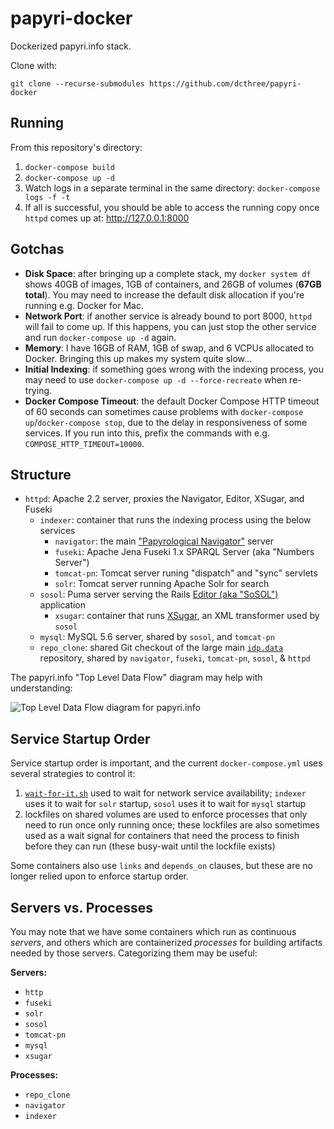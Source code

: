 # papyri-docker

Dockerized papyri.info stack.

Clone with:

    git clone --recurse-submodules https://github.com/dcthree/papyri-docker

## Running

From this repository's directory:

1. `docker-compose build`
2. `docker-compose up -d`
3. Watch logs in a separate terminal in the same directory: `docker-compose logs -f -t`
4. If all is successful, you should be able to access the running copy once `httpd` comes up at: <http://127.0.0.1:8000>

## Gotchas

* **Disk Space**: after bringing up a complete stack, my `docker system df` shows 40GB of images, 1GB of containers, and 26GB of volumes (**67GB total**). You may need to increase the default disk allocation if you're running e.g. Docker for Mac.
* **Network Port**: if another service is already bound to port 8000, `httpd` will fail to come up. If this happens, you can just stop the other service and run `docker-compose up -d` again.
* **Memory**: I have 16GB of RAM, 1GB of swap, and 6 VCPUs allocated to Docker. Bringing this up makes my system quite slow...
* **Initial Indexing**: if something goes wrong with the indexing process, you may need to use `docker-compose up -d --force-recreate` when re-trying.
* **Docker Compose Timeout**: the default Docker Compose HTTP timeout of 60 seconds can sometimes cause problems with `docker-compose up`/`docker-compose stop`, due to the delay in responsiveness of some services. If you run into this, prefix the commands with e.g. `COMPOSE_HTTP_TIMEOUT=10000`.

## Structure

* `httpd`: Apache 2.2 server, proxies the Navigator, Editor, XSugar, and Fuseki
  * `indexer`: container that runs the indexing process using the below services
    * `navigator`: the main ["Papyrological Navigator"](https://github.com/papyri/navigator) server
    * `fuseki`: Apache Jena Fuseki 1.x SPARQL Server (aka "Numbers Server")
    * `tomcat-pn`: Tomcat server runing "dispatch" and "sync" servlets
    * `solr`: Tomcat server running Apache Solr for search
  * `sosol`: Puma server serving the Rails [Editor (aka "SoSOL")](http://github.com/sosol/sosol) application
    * `xsugar`: container that runs [XSugar](https://github.com/papyri/xsugar), an XML transformer used by `sosol`
  * `mysql`: MySQL 5.6 server, shared by `sosol`, and `tomcat-pn`
  * `repo_clone`: shared Git checkout of the large main [`idp.data`](https://github.com/papyri/idp.data) repository, shared by `navigator`, `fuseki`, `tomcat-pn`, `sosol`, & `httpd`

The papyri.info "Top Level Data Flow" diagram may help with understanding:

![Top Level Data Flow diagram for papyri.info](http://papyri.github.io/documentation/system_level/images/TopLevelDataFlow-new.jpg)

## Service Startup Order

Service startup order is important, and the current `docker-compose.yml` uses several strategies to control it:

1. [`wait-for-it.sh`](https://github.com/vishnubob/wait-for-it) used to wait for network service availability; `indexer` uses it to wait for `solr` startup, `sosol` uses it to wait for `mysql` startup
2. lockfiles on shared volumes are used to enforce processes that only need to run once only running once; these lockfiles are also sometimes used as a wait signal for containers that need the process to finish before they can run (these busy-wait until the lockfile exists)

Some containers also use `links` and `depends_on` clauses, but these are no longer relied upon to enforce startup order.

## Servers vs. Processes

You may note that we have some containers which run as continuous *servers*, and others which are containerized *processes* for building artifacts needed by those servers. Categorizing them may be useful:

**Servers:**
* `http`
* `fuseki`
* `solr`
* `sosol`
* `tomcat-pn`
* `mysql`
* `xsugar`

**Processes:**
* `repo_clone`
* `navigator`
* `indexer`
